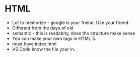 # HTML

- Lot to memorize - google is your friend.  Use your friend.
- Different from the days of old
- semantic - this is readabity, does the structure make sense
- You can make your own tags in HTML 5.
- must have index.html
- VS Code know the file your in.

